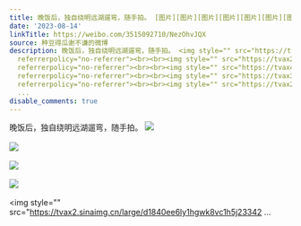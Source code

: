 ```yaml
---
title: 晚饭后，独自绕明远湖遛弯，随手拍。 [图片][图片][图片][图片][图片][图片][图片][图片][图片][图片][图片][图片][图片][图片][图片][图片][图片][图片]
date: '2023-08-14'
linkTitle: https://weibo.com/3515092710/NezOhvJQX
source: 种豆得瓜谢不谦的微博
description: 晚饭后，独自绕明远湖遛弯，随手拍。 <img style="" src="https://tvax4.sinaimg.cn/large/d1840ee6ly1hgwk8489e6j23342bcnpe.jpg"
  referrerpolicy="no-referrer"><br><br><img style="" src="https://tvax2.sinaimg.cn/large/d1840ee6ly1hgwk891jfyj23342bcqv6.jpg"
  referrerpolicy="no-referrer"><br><br><img style="" src="https://tvax4.sinaimg.cn/large/d1840ee6ly1hgwk8ckmlsj22bc3347wi.jpg"
  referrerpolicy="no-referrer"><br><br><img style="" src="https://tvax3.sinaimg.cn/large/d1840ee6ly1hgwk8rbzcqj23342bce82.jpg"
  referrerpolicy="no-referrer"><br><br><img style="" src="https://tvax2.sinaimg.cn/large/d1840ee6ly1hgwk8vc1h5j23342
  ...
disable_comments: true
---
```

晚饭后，独自绕明远湖遛弯，随手拍。 <img style="" src="https://tvax4.sinaimg.cn/large/d1840ee6ly1hgwk8489e6j23342bcnpe.jpg" referrerpolicy="no-referrer"><br><br><img style="" src="https://tvax2.sinaimg.cn/large/d1840ee6ly1hgwk891jfyj23342bcqv6.jpg" referrerpolicy="no-referrer"><br><br><img style="" src="https://tvax4.sinaimg.cn/large/d1840ee6ly1hgwk8ckmlsj22bc3347wi.jpg" referrerpolicy="no-referrer"><br><br><img style="" src="https://tvax3.sinaimg.cn/large/d1840ee6ly1hgwk8rbzcqj23342bce82.jpg" referrerpolicy="no-referrer"><br><br><img style="" src="https://tvax2.sinaimg.cn/large/d1840ee6ly1hgwk8vc1h5j23342 ...